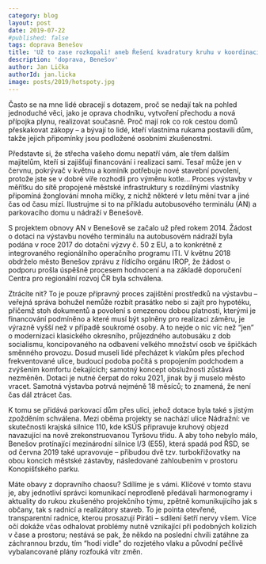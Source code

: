 ```yaml
---
category: blog
layout: post
date: 2019-07-22
#published: false
tags: doprava Benešov
title: 'Už to zase rozkopali! aneb Řešení kvadratury kruhu v koordinaci výstavby infrastruktury'
description: 'doprava, Benešov'
author: Jan Lička
authorId: jan.licka
image: posts/2019/hotspoty.jpg
---
```

Často se na mne lidé obracejí s dotazem, proč se nedají tak na pohled jednoduché věci, jako je oprava chodníku, vytvoření přechodu a nová přípojka plynu, realizovat současně. Proč mají rok co rok cestou domů přeskakovat zákopy – a bývají to lidé, kteří vlastníma rukama postavili dům, takže jejich připomínky jsou podložené osobními zkušenostmi.

Představte si, že střecha vašeho domu nepatří vám, ale třem dalším majitelům, kteří si zajišťují financování i realizaci sami. Tesař může jen v červnu, pokrývač v květnu a kominík potřebuje nové stavební povolení, protože jste se v dobré víře rozhodli pro výměnu kotle... Proces výstavby v měřítku do sítě propojené městské infrastruktury s rozdílnými vlastníky připomíná žonglování mnoha míčky, z nichž některé v letu mění tvar a jiné čas od času mizí. Ilustrujme si to na příkladu autobusového terminálu (AN) a parkovacího domu u nádraží v Benešově.

S projektem obnovy AN v Benešově se začalo už před rokem 2014. Žádost o dotaci na výstavbu nového terminálu na autobusovém nádraží byla podána v roce 2017 do dotační výzvy č. 50 z EU, a to konkrétně z integrovaného regionálního operačního programu ITI. V květnu 2018 obdrželo město Benešov zprávu z řídícího orgánu IROP, že žádost o podporu prošla úspěšně procesem hodnocení a na základě doporučení Centra pro regionální rozvoj ČR byla schválena.

Ztrácíte nit? To je pouze přípravný proces zajištění prostředků na výstavbu – veřejná správa bohužel nemůže rozbít prasátko nebo si zajít pro hypotéku, přičemž stoh dokumentů a povolení s omezenou dobou platnosti, kterými je financování podmíněno a které musí být splněny pro realizaci záměru, je výrazně vyšší než v případě soukromé osoby. A to nejde o nic víc než “jen” o modernizaci klasického okresního, průjezdného autobusáku z dob socialismu, koncipovaného na odbavení velkého množství osob ve špičkách směnného provozu. Dosud museli lidé přecházet k vlakům přes přechod frekventované ulice, budoucí podoba počítá s propojením podchodem a zvýšením komfortu čekajících; samotný koncept obslužnosti zůstává nezměněn. Dotaci je nutné čerpat do roku 2021, jinak by ji muselo město vracet. Samotná výstavba potrvá nejméně 18 měsíců; to znamená, že není čas dál ztrácet čas.

K tomu se přidává parkovací dům přes ulici, jehož dotace byla také s jistým zpožděním schválena. Mezi oběma projekty se nachází ulice Nádražní: ve skutečnosti krajská silnice 110, kde kSÚS připravuje kruhový objezd navazující na nově zrekonstruovanou Tyršovu třídu. A aby toho nebylo málo, Benešov protínající mezinárodní silnice I/3 (E55), která spadá pod ŘSD, se od června 2019 také upravovuje – přibudou dvě tzv. turbokřižovatky na obou koncích městské zástavby, následované zahloubením v prostoru Konopišťského parku.

Máte obavy z dopravního chaosu? Sdílíme je s vámi. Klíčové v tomto stavu je, aby jednotliví správci komunikací neprodleně předávali harmonogramy i aktuality do rukou zkušeného projekčního týmu, zpětně komunikujícího jak s občany, tak s radnicí a realizátory staveb. To je pointa otevřené, transparentní radnice, kterou prosazují Piráti – sdílení šetří nervy všem. Více očí dokáže včas odhalovat problémy nutně vznikající při podobných kolizích v čase a prostoru; nestává se pak, že někdo na poslední chvíli zatáhne za záchrannou brzdu, tím “hodí vidle” do rozjetého vlaku a původní pečlivě vybalancované plány rozfouká vítr změn.

